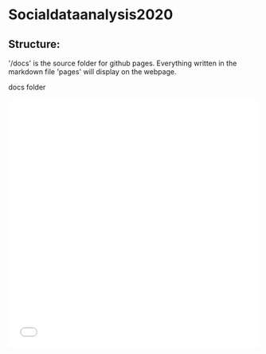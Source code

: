 # Socialdataanalysis2020


## Structure:

'/docs' is the source folder for github pages. Everything written in the markdown file 'pages'
will display on the webpage. 

docs folder


<iframe src="test.html"
    sandbox="allow-same-origin allow-scripts"
    width="100%"
    height="500"
    scrolling="no"
    seamless="seamless"
    frameborder="0">
</iframe>
